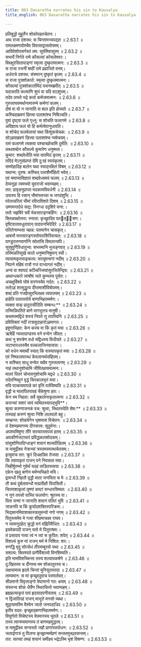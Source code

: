 ```yaml
---
title: 063 Dasaratha narrates his sin to Kausalya
title_english: 063 Dasaratha narrates his sin to Kausalya

---
```

<div class="audioEmbed"  caption="श्रीराम-हरिसीताराममूर्ति-घनपाठिभ्यां वचनम्" src="https://archive.org/download/Ramayana-recitation-Sriram-harisItArAmamUrti-Ghanapaati-v2/Kanda_2/Kanda_2_AYK-063-Dashrathena_Poorvakrutha_Balavadha_Kathanam.mp3"></div>

  
प्रतिबुद्धो मुहूर्तेन शोकोपहतचेतन:।  
अथ राजा दशरथ: स चिन्तामभ्यपद्यत ॥ 2.63.1 ॥   
रामलक्ष्मणयोश्चैव विवासाद्वासवोपमम्।  
आविवेशोपसर्गस्तं तम: सूर्यमिवासुरम् ॥ 2.63.2 ॥   
सभार्ये निर्गते रामे कौसल्यां कोसलेश्वर:।  
विवक्षुरसितापाङ्गां स्मृत्वा दुष्कृतमात्मन: ॥ 2.63.3 ॥   
स राजा रजनीं षष्ठीं रामे प्रव्राजिते वनम्।  
अर्धरात्रे दशरथ: संस्मरन् दुष्कृतं कृतम् ॥ 2.63.4 ॥   
स राजा पुत्रशोकार्त: स्मृत्वा दुष्कृतमात्मन:।  
कौसल्यां पुत्रशोकार्तामिदं वचनमब्रवीत् ॥ 2.63.5 ॥   
यदाचरति कल्याणि शुभं वा यदि वाऽशुभम्।  
तदेव लभते भद्रे कर्ता कर्मजमात्मन: ॥ 2.63.6 ॥   
गुरुलाघवमर्थानामारम्भे कर्मणां फलम्।  
दोषं वा यो न जानाति स बाल इति होच्यते ॥ 2.63.7 ॥   
कश्चिदाम्रवणं छित्त्वा पलाशांश्च निषिञ्चति।  
पुष्पं दृष्ट्वा फले गृध्नु: स शोचति फलागमे ॥ 2.63.8 ॥   
अविज्ञाय फलं यो हि कर्मत्वेवानुधावति।  
स शोचेत् फलवेलायां यथा किंशुकसेचक: ॥ 2.63.9 ॥   
सोऽहमाम्रवणं छित्त्वा पलाशांश्च न्यषेचयम्।  
रामं फलागमे त्यक्त्वा पश्चाच्छोचामि दुर्मति: ॥ 2.63.10 ॥   
लब्धशब्देन कौसल्ये कुमारेण धनुष्मता।  
कुमार: शब्दवेधीति मया पापमिदं कृतम् ॥ 2.63.11 ॥   
तदिदं मेऽनुसंप्राप्तं देवि दु:खं स्वयंकृतम्।  
सम्मोहादिह बालेन यथा स्याद्भक्षितं विषम् ॥ 2.63.12 ॥   
यथान्य: पुरुष: कश्चित् पलाशैर्मोहितो भवेत्।  
एवं ममाप्याविज्ञातं शब्दवेध्यमयं फलम् ॥ 2.63.13 ॥   
देव्यनूढा त्वमभवो युवराजो भवाम्यहम्।  
तत: प्रावृडनुप्राप्ता मदकामविवर्धनी ॥ 2.63.14 ॥   
उपास्य हि रसान् भौमांस्तप्त्वा च जगदंशुभि:।  
परेताचरितां भीमां रविराविशते दिशम् ॥ 2.63.15 ॥   
उष्णमन्तर्दधे सद्य: स्निग्धा ददृशिरे घना:।  
ततो जहृषिरे सर्वे भेकसारङ्गबर्हिण: ॥ 2.63.16 ॥   
क्लिन्नपक्षोत्तरा: स्नाता: कृच्छ्रादिव पतत्ित्रण:।  
वृष्टिवातावधूताग्रान् पादपानभिपेदिरे ॥ 2.63.17 ॥   
पतितेनाम्भसा च्छन्न: पतमानेन चासकृत्।  
आबभौ मत्तसारङ्गस्तोयराशिरिवाचल: ॥ 2.63.18 ॥   
पाण्डुरारुणवर्णानि स्रोतांसि विमलान्यपि।  
सुस्रुवुर्गिरिधातुभ्य: सभस्मानि भुजङ्गवत् ॥ 2.63.19 ॥   
तस्मिन्नतिसुखे काले धनुष्मानिषुमान् रथी।  
व्यायामकृतसङ्कल्प: सरयूमन्वगां नदीम् ॥ 2.63.20 ॥   
निपाने महिषं रात्रौ गजं वाभ्यागतं नदीम्।  
अन्यं वा श्वापदं कञ्चिज्जिघांसुरजितेन्द्रिय: ॥ 2.63.21 ॥   
अथान्धकारे त्वश्रौषं जले कुम्भस्य पूर्यत:।  
अचक्षुर्विषये घोषं वारणस्येव नर्दत: ॥ 2.63.22 ॥   
ततोऽहं शरमुद्धृत्य दीप्तमाशीविषोपमम्।  
शब्दं प्रति गजप्रेप्सुरभिलक्ष्य त्वपातयम् ॥ 2.63.23 ॥   
हाहेति पततस्तोये बाणाभिहतमर्मण:।  
व्यक्ता वाक् प्रादुरासीदिति सम्बन्ध:** ॥ 2.63.24 ॥   
तस्मिन्निपतिते बाणे वागभूत्तत्र मानुषी।  
कथमस्मद्विधे शस्त्रं निपते त्तु तपस्विनि ॥ 2.63.25 ॥   
प्रविविक्तां नदीं रात्रावुदाहारोऽहमागत:।  
इषुणाभिहत: केन कस्य वा किं कृतं मया ॥ 2.63.26 ॥   
ऋषेर्हि न्यस्तदण्डस्य वने वन्येन जीवत:।  
कथं नु शस्त्रेण वधो मद्विधस्य विधीयते ॥ 2.63.27 ॥   
जटाभारधरस्यैव वल्कलाजिनवासस:।  
को वधेन ममार्थी स्यात् किं वास्यापकृतं मया ॥ 2.63.28 ॥   
एवं निष्फलमारब्धं केवलानर्थसंहितम्।  
न कश्चित् साधु मन्येत यथैव गुरुतल्पगम् ॥ 2.63.29 ॥   
नाहं तथानुशोचामि जीवितक्षयमात्मन:।  
मातरं पितरं चोभावनुशोचामि मद्वधे ॥ 2.63.30 ॥   
तदेतन्मिथुनं वृद्धं चिरकालभृतं मया।  
मयि पञ्चत्वमापन्ने कां वृत्तिं वर्तयिष्यति ॥ 2.63.31 ॥   
वृद्धौ च मातापितरावहं चैकेषुणा हत:।  
केन स्म निहता: सर्वे सुबालेनाकृतात्मना ॥ 2.63.32 ॥   
कराभ्यां सशरं चापं व्यथितस्यापद्भुवि**।  
श्रुत्वा करुणाजनकं वच: श्रुत्वा, स्थितस्येति शेष:** ॥ 2.63.33 ॥   
तस्याहं करुणं श्रुत्वा निशि लालपतो बहु।  
सम्भ्रान्त: शोकवेगेन भृशमासं विचेतन: ॥ 2.63.34 ॥   
तं देशमहमागम्य दीनसत्त्व: सुदुर्मना:।  
अपश्यमिषुणा तीरे सरय्वास्तापसं हतम् ॥ 2.63.35 ॥   
अवकीर्णजटाभारं प्रविद्धकलशोदकम्।  
पांसुशोणितदिग्धाङ्गं शयानं शल्यपीडितम् ॥ 2.63.36 ॥   
स मामुद्वीक्ष्य नेत्राभ्यां त्रस्तमस्वस्थचेतसम्।  
इत्युवाच तत: क्रूरं दिधक्षन्निव तेजसा ॥ 2.63.37 ॥   
किं तवापकृतं राजन् वने निवसता मया।  
जिहीर्षुरम्भो गुर्वर्थं यदहं ताडितस्त्वया ॥ 2.63.38 ॥   
एकेन खलु बाणेन मर्मण्यभिहते मयि।  
द्वावन्धौ निहतौ वृद्धौ माता जनयिता च मे ॥ 2.63.39 ॥   
तौ कथं दुर्बलावन्धौ मत्प्रतीक्षौ पिपासितौ।  
चिरमाशाकृतां तृष्णां कष्टां सन्धारयिष्यत: ॥ 2.63.40 ॥   
न नूनं तपसो वास्ति फलयोग: श्रुतस्य वा।  
पिता यन्मां न जानाति शयानं पतितं भुवि ॥ 2.63.41 ॥   
जान्ननपि च किं कुर्यादशक्तिरपरिक्रम:।  
भिद्यमानमिवाशक्तस्त्रातुमन्यो नगो नगम् ॥ 2.63.42 ॥   
पितुस्त्वमेव मे गत्वा शीघ्रमाचक्ष्व राघव।  
न त्वामनुदहेत् क्रुद्धो वनं वह्निरिवैधित: ॥ 2.63.43 ॥   
इयमेकपदी राजन् यतो मे पितुराश्रम:।  
तं प्रसादय गत्वा त्वं न त्वां स कुपित: शपेत् ॥ 2.63.44 ॥   
विशल्यं कुरु मां राजन् मर्म मे निशित: शर:।  
रुणद्धि मृदु सोत्सेधं तीरमम्बुरयो यथा ॥ 2.63.45 ॥   
सशल्य: क्लिश्यते प्राणैर्विशल्यो विनशिष्यति।  
इति मामविशच्चिन्ता तस्य शल्यापकर्षणे ॥ 2.63.46 ॥   
दु:खितस्य च दीनस्य मम शोकातुरस्य च।  
लक्षयामास हृदये चिन्तां मुनिसुतस्तदा ॥ 2.63.47 ॥   
ताम्यमान: स मां कृच्छ्रादुवाच परमार्तवत्।  
सीदमानो विवृत्ताङ्गो वेष्टमानो गत: क्षयम् ॥ 2.63.48 ॥   
संस्तभ्य शोकं धैर्येण स्थिरचित्तो भवाम्यहम्।  
ब्रह्महत्याकृतं पापं हृदयादपनीयताम् ॥ 2.63.49 ॥   
न द्विजातिरहं राजन् माभूत्ते मनसो व्यथा।  
शूद्रायामस्मि वैश्येन जातो जनपदाधिप ॥ 2.63.50 ॥   
इतीव वदत: कृच्छ्राद्बाणाभिहतमर्मण:।  
विघूर्णतो विचेष्टस्य वेपमानस्य भूतले ॥ 2.63.51 ॥   
तस्य त्वानम्यमानस्य तं बाणमहमुद्धरम्।  
स मामुद्वीक्ष्य सन्त्रस्तो जहौ प्राणांस्तपोधन: ॥ 2.63.52 ॥   
जलार्द्रगात्रं तु विलप्य कृच्छ्रान्मर्मव्रणं सन्ततमुच्छ्वसन्तम्।  
तत: सरय्वां तमहं शयानं समीक्ष्य भद्रेऽस्मि भृशं विषण्ण: ॥ 2.63.53 ॥   